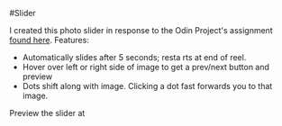 #Slider

I created this photo slider in response to the Odin Project's assignment [found here](http://www.theodinproject.com/javascript-and-jquery/creating-an-image-carousel-slider?ref=lnav). Features:
- Automatically slides after 5 seconds; resta rts at end of reel.
- Hover over left or right side of image to get a prev/next button and preview
- Dots shift along with image. Clicking a dot fast forwards you to that image.

Preview the slider at
